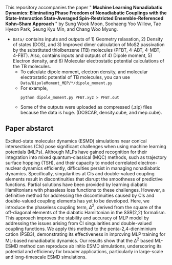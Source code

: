 This repository accompanies the paper " **Machine Learning Nonadiabatic Dynamics: Eliminating Phase Freedom of Nonadiabatic Couplings with the State-Interaction State-Averaged Spin-Restricted Ensemble-Referenced Kohn–Sham Approach** " by Sung Wook Moon, Soohaeng Yoo Willow, Tae Hyeon Park, Seung Kyu Min, and Chang Woo Myung.

* ```Data/``` contains inputs and outputs of 1) Geometry relaxation, 2) Density of states (DOS), and 3) Improved dimer calculation of MoS2 passivation by the substituted thiolbenzene (TB) molecules (PFBT, 4-ABT, 4-MBT, 4-FBT). Also, contains inputs and outputs of 4) Dipole moment, 5) Electron density, and 6) Molecular electrostatic potential calculations of the TB molecules.
  * To calculate dipole moment, electron density, and molecular electrostatic potential of TB molecules, you can use ```Data/DipoleMoment_MEP/*/dipole_moment.py```
  * For example,
    ```
    python dipole_moment.py PFBT.xyz > PFBT.out
    ```
  * Some of the outputs were uploaded as compressed (.zip) files because the data is huge. (DOSCAR, density.cube, and mep.cube).

## Paper abstarct

Excited-state molecular dynamics (ESMD) simulations near conical intersections (CIs) pose significant challenges when using machine learning potentials (MLPs). Although MLPs have gained recognition for their integration into mixed quantum-classical (MQC) methods, such as trajectory surface hopping (TSH), and their capacity to model correlated electron-nuclear dynamics efficiently, difficulties persist in managing nonadiabatic dynamics. Specifically, singularities at CIs and double-valued coupling elements result in discontinuities that disrupt the smoothness of predictive functions. Partial solutions have been provided by learning diabatic Hamiltonians with phaseless loss functions to these challenges. However, a definitive method for addressing the discontinuities caused by CIs and double-valued coupling elements has yet to be developed. Here, we introduce the phaseless coupling term, $\Delta^2$, derived from the square of the off-diagonal elements of the diabatic Hamiltonian in the SSR(2,2) formalism. This approach improves the stability and accuracy of MLP model by addressing the issues arising from CI singularities and double-valued coupling functions. We apply this method to the penta-2,4-dieniminium cation (PSB3), demonstrating its effectiveness in improving MLP training for ML-based nonadiabatic dynamics. Our results show that the $\Delta^2$ based ML-ESMD method can reproduce ab initio ESMD simulations, underscoring its potential and efficiency for broader applications, particularly in large-scale and long-timescale ESMD simulations. 

